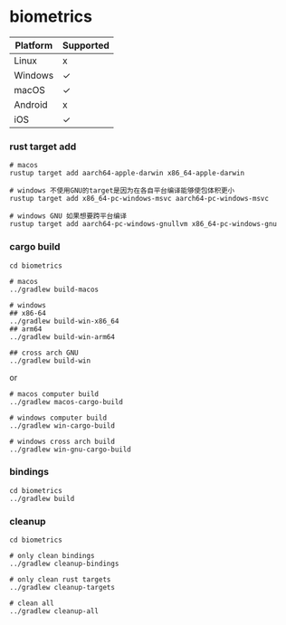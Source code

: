# biometrics

| Platform | Supported |
| -------- | -------- |
| Linux    | x        |
| Windows  | ✓        |
| macOS    | ✓        |
| Android  | x        |
| iOS      | ✓        |

### rust target add

```shell
# macos
rustup target add aarch64-apple-darwin x86_64-apple-darwin

# windows 不使用GNU的target是因为在各自平台编译能够使包体积更小
rustup target add x86_64-pc-windows-msvc aarch64-pc-windows-msvc

# windows GNU 如果想要跨平台编译
rustup target add aarch64-pc-windows-gnullvm x86_64-pc-windows-gnu 
```

### cargo build
```shell
cd biometrics

# macos
../gradlew build-macos

# windows
## x86-64
../gradlew build-win-x86_64
## arm64
../gradlew build-win-arm64

## cross arch GNU
../gradlew build-win
```
or
```shell
# macos computer build
../gradlew macos-cargo-build

# windows computer build
../gradlew win-cargo-build

# windows cross arch build
../gradlew win-gnu-cargo-build
```

### bindings
```shell
cd biometrics
../gradlew build
```

### cleanup
```shell
cd biometrics

# only clean bindings
../gradlew cleanup-bindings

# only clean rust targets
../gradlew cleanup-targets

# clean all
../gradlew cleanup-all
```
